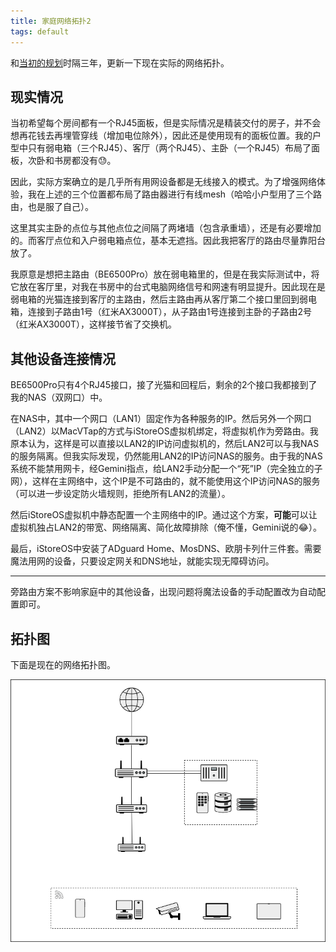 ```yaml
---
title: 家庭网络拓扑2
tags: default
---
```


和[当初的规划](https://pzweuj.github.io/posts/network-topology)时隔三年，更新一下现在实际的网络拓扑。

## 现实情况

当初希望每个房间都有一个RJ45面板，但是实际情况是精装交付的房子，并不会想再花钱去再埋管穿线（增加电位除外），因此还是使用现有的面板位置。我的户型中只有弱电箱（三个RJ45）、客厅（两个RJ45）、主卧（一个RJ45）布局了面板，次卧和书房都没有😓。

因此，实际方案确立的是几乎所有用网设备都是无线接入的模式。为了增强网络体验，我在上述的三个位置都布局了路由器进行有线mesh（哈哈小户型用了三个路由，也是服了自己）。

这里其实主卧的点位与其他点位之间隔了两堵墙（包含承重墙），还是有必要增加的。而客厅点位和入户弱电箱点位，基本无遮挡。因此我把客厅的路由尽量靠阳台放了。

我原意是想把主路由（BE6500Pro）放在弱电箱里的，但是在我实际测试中，将它放在客厅里，对我在书房中的台式电脑网络信号和网速有明显提升。因此现在是弱电箱的光猫连接到客厅的主路由，然后主路由再从客厅第二个接口里回到弱电箱，连接到子路由1号（红米AX3000T），从子路由1号连接到主卧的子路由2号（红米AX3000T），这样接节省了交换机。


## 其他设备连接情况

BE6500Pro只有4个RJ45接口，接了光猫和回程后，剩余的2个接口我都接到了我的NAS（双网口）中。

在NAS中，其中一个网口（LAN1）固定作为各种服务的IP。然后另外一个网口（LAN2）以MacVTap的方式与iStoreOS虚拟机绑定，将虚拟机作为旁路由。我原本认为，这样是可以直接以LAN2的IP访问虚拟机的，然后LAN2可以与我NAS的服务隔离。但我实际发现，仍然能用LAN2的IP访问NAS的服务。由于我的NAS系统不能禁用网卡，经Gemini指点，给LAN2手动分配一个“死”IP（完全独立的子网），这样在主网络中，这个IP是不可路由的，就不能使用这个IP访问NAS的服务（可以进一步设定防火墙规则，拒绝所有LAN2的流量）。

然后iStoreOS虚拟机中静态配置一个主网络中的IP。通过这个方案，**可能**可以让虚拟机独占LAN2的带宽、网络隔离、简化故障排除（俺不懂，Gemini说的😂）。

最后，iStoreOS中安装了ADguard Home、MosDNS、欧朋卡列什三件套。需要魔法用网的设备，只要设定网关和DNS地址，就能实现无障碍访问。

----------------

旁路由方案不影响家庭中的其他设备，出现问题将魔法设备的手动配置改为自动配置即可。


## 拓扑图

下面是现在的网络拓扑图。

![top](https://raw.githubusercontent.com/pzweuj/pzweuj.github.io/refs/heads/master/content/data/images/network_topology_2.png)

